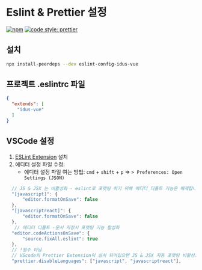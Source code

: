 # Eslint & Prettier 설정

[![npm](https://flat.badgen.net/npm/v/eslint-config-idus-vue)](https://npmjs.com/package/eslint-config-idus-vue)
[![code style: prettier](https://img.shields.io/badge/code_style-prettier-ff69b4.svg?style=flat-square)](https://github.com/prettier/prettier)

## 설치

``` bash
npx install-peerdeps --dev eslint-config-idus-vue
```

## 프로젝트 .eslintrc 파일

``` json
{
  "extends": [
    "idus-vue"
  ]
}
```

## VSCode 설정

1. [ESLint Extension](https://marketplace.visualstudio.com/items?itemName=dbaeumer.vscode-eslint) 설치
2. 에디터 설정 파일 수정:
    - 에디터 설정 파일 여는 방법: `cmd` + `shift` + `p` => `> Preferences: Open Settings (JSON)`

  ```js
    // JS & JSX 는 비활성화 - eslint로 포맷팅 하기 위해 에디터 디폴트 기능은 해제합니다.
    "[javascript]": {
        "editor.formatOnSave": false
    },
    "[javascriptreact]": {
        "editor.formatOnSave": false
    },
     // 에디터 디폴트 -문서 저장시 포맷팅 기능 활성화
    "editor.codeActionsOnSave": {
        "source.fixAll.eslint": true
    },
    // !필수 아님
    // VScode의 Prettier Extension이 설치 되어있으면 JS & JSX 자동 포맷팅 비활성화
    "prettier.disableLanguages": ["javascript", "javascriptreact"],
  ```
